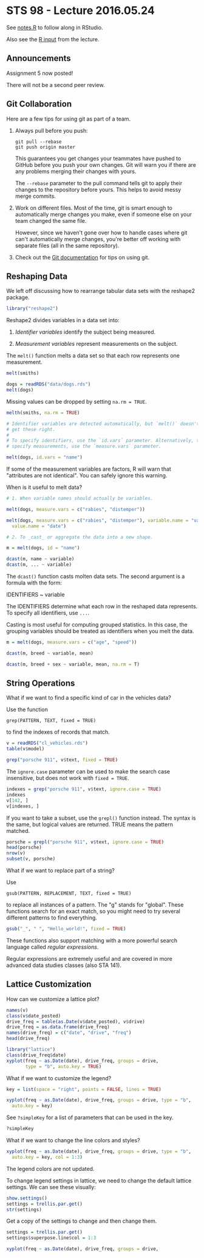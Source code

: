 # STS 98 - Lecture 2016.05.24

See [notes.R](notes.R) to follow along in RStudio.

Also see the [R input](r_session.txt) from the lecture.

Announcements
-------------
Assignment 5 now posted!

There will not be a second peer review.

Git Collaboration
-----------------
Here are a few tips for using git as part of a team.

1.  Always pull before you push:

        git pull --rebase
        git push origin master

    This guarantees you get changes your teammates have pushed to GitHub
    before you push your own changes. Git will warn you if there are any
    problems merging their changes with yours.

    The `--rebase` parameter to the pull command tells git to apply their
    changes to the repository before yours. This helps to avoid messy merge
    commits.

2.  Work on different files. Most of the time, git is smart enough to
    automatically merge changes you make, even if someone else on your team
    changed the same file.

    However, since we haven't gone over how to handle cases where git can't
    automatically merge changes, you're better off working with separate
    files (all in the same repository).

3.  Check out the [Git documentation](https://git-scm.com/documentation) for
    tips on using git.


Reshaping Data
--------------
We left off discussing how to rearrange tabular data sets with the reshape2
package.

```r
library("reshape2")
```

Reshape2 divides variables in a data set into:

1. _Identifier variables_ identify the subject being measured.

2. _Measurement variables_ represent measurements on the subject.

The `melt()` function melts a data set so that each row represents one
measurement.

```r
melt(smiths)

dogs = readRDS("data/dogs.rds")
melt(dogs)
```

Missing values can be dropped by setting `na.rm = TRUE`.

```r
melth(smiths, na.rm = TRUE)

# Identifier variables are detected automatically, but `melt()` doesn't always
# get these right.
#
# To specify identifiers, use the `id.vars` parameter. Alternatively, to
# specify measurements, use the `measure.vars` parameter.

melt(dogs, id.vars = "name")
```

If some of the measurement variables are factors, R will warn that
"attributes are not identical". You can safely ignore this warning.

When is it useful to melt data?



```r
# 1. When variable names should actually be variables.

melt(dogs, measure.vars = c("rabies", "distemper"))

melt(dogs, measure.vars = c("rabies", "distemper"), variable.name = "vaccine",
  value.name = "date")

# 2. To _cast_ or aggregate the data into a new shape.

m = melt(dogs, id = "name")

dcast(m, name ~ variable)
dcast(m, ... ~ variable)
```

The `dcast()` function casts molten data sets. The second argument is a
formula with the form:

   IDENTIFIERS ~ variable

The IDENTIFIERS determine what each row in the reshaped data represents. To
specify all identifiers, use `...`.

Casting is most useful for computing grouped statistics. In this case, the
grouping variables should be treated as identifiers when you melt the data.

```r
m = melt(dogs, measure.vars = c("age", "speed"))

dcast(m, breed ~ variable, mean)

dcast(m, breed + sex ~ variable, mean, na.rm = T)

```

String Operations
-----------------
What if we want to find a specific kind of car in the vehicles data?

Use the function

    grep(PATTERN, TEXT, fixed = TRUE)

to find the indexes of records that match.

```r
v = readRDS("cl_vehicles.rds")
table(v$model)

grep("porsche 911", v$text, fixed = TRUE)
```

The `ignore.case` parameter can be used to make the search case insensitive,
but does not work with `fixed = TRUE`.

```r
indexes = grep("porsche 911", v$text, ignore.case = TRUE)
indexes
v[142, ]
v[indexes, ]
```

If you want to take a subset, use the `grepl()` function instead. The syntax
is the same, but logical values are returned. TRUE means the pattern
matched.

```r
porsche = grepl("porsche 911", v$text, ignore.case = TRUE)
head(porsche)
nrow(v)
subset(v, porsche)
```

What if we want to replace part of a string?

Use

    gsub(PATTERN, REPLACEMENT, TEXT, fixed = TRUE)

to replace all instances of a pattern. The "g" stands for "global".
These functions search for an exact match, so you might need to try several
different patterns to find everything.


```r
gsub("_", " ", "Hello_world!", fixed = TRUE)
```

These functions also support matching with a more powerful search language
called _regular expressions_.

Regular expressions are extremely useful and are covered in more advanced
data studies classes (also STA 141).


Lattice Customization
---------------------
How can we customize a lattice plot?

```r
names(v)
class(v$date_posted)
drive_freq = table(as.Date(v$date_posted), v$drive)
drive_freq = as.data.frame(drive_freq)
names(drive_freq) = c("date", "drive", "freq")
head(drive_freq)

library("lattice")
class(drive_freq$date)
xyplot(freq ~ as.Date(date), drive_freq, groups = drive,
       type = "b", auto.key = TRUE)
```

What if we want to customize the legend?

```r
key = list(space = "right", points = FALSE, lines = TRUE)

xyplot(freq ~ as.Date(date), drive_freq, groups = drive, type = "b",
  auto.key = key)
```

See `?simpleKey` for a list of parameters that can be used in the key.

```r
?simpleKey
```


What if we want to change the line colors and styles?

```r
xyplot(freq ~ as.Date(date), drive_freq, groups = drive, type = "b",
  auto.key = key, col = 1:3)
```

The legend colors are not updated.

To change legend settings in lattice, we need to change the default lattice
settings. We can see these visually:

```r
show.settings()
settings = trellis.par.get()
str(settings)
```

Get a copy of the settings to change and then change them.

```r
settings = trellis.par.get()
settings$superpose.line$col = 1:3

xyplot(freq ~ as.Date(date), drive_freq, groups = drive,
